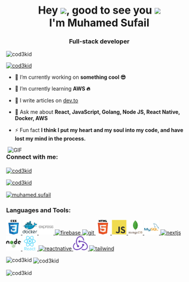 <h1 align="center">Hey <img src="https://raw.githubusercontent.com/MartinHeinz/MartinHeinz/master/wave.gif" width="30px">, good to see you <img src="https://emojis.slackmojis.com/emojis/images/1531849430/4246/blob-sunglasses.gif?1531849430" width="30"/><br />I'm Muhamed Sufail</h1>
<h3 align="center">Full-stack developer</h3>

<p align="left"> <img src="https://komarev.com/ghpvc/?username=cod3kid&label=Profile%20views&color=0e75b6&style=flat" alt="cod3kid" /> </p>

<p align="left"> <a href="https://twitter.com/cod3kid" target="blank"><img src="https://img.shields.io/twitter/follow/cod3kid?logo=twitter&style=for-the-badge" alt="cod3kid" /></a> </p>

- 🔭 I’m currently working on **something cool 😎**

- 🌱 I’m currently learning **AWS 🔥**

- 📝 I write articles on [dev.to](https://dev.to)

- 💬 Ask me about **React, JavaScript, Golang, Node JS, React Native, Docker, AWS**

<!-- - 📫 How to reach me **@gmail.com** -->

<!-- - 📄 Know about my experiences [Resume](link to resume) -->

- ⚡ Fun fact **I think I put my heart and my soul into my code, and have lost my mind in the process.**

<img align="right" alt="GIF" src="https://media.giphy.com/media/836HiJc7pgzy8iNXCn/giphy.gif" width="500" height="auto" />

<h3 align="left">Connect with me:</h3>
<p align="left">
<a href="https://twitter.com/cod3kid" target="_blank"><img align="center" src="https://cdn.jsdelivr.net/npm/simple-icons@v3/icons/twitter.svg" alt="cod3kid" height="30" width="40" /></a>

<a href="https://linkedin.com/in/cod3kid" target="_blank"><img align="center" src="https://cdn.jsdelivr.net/npm/simple-icons@3.0.1/icons/linkedin.svg" alt="cod3kid" height="30" width="40" /></a>

<a href="https://instagram.com/muhamed.sufail" target="_blank"><img align="center" src="https://cdn.jsdelivr.net/npm/simple-icons@3.0.1/icons/instagram.svg" alt="muhamed.sufail" height="30" width="40" /></a>

</p>

<h3 align="left">Languages and Tools:</h3>
<p align="left">   <a href="https://www.w3schools.com/css/" target="_blank"> <img src="https://raw.githubusercontent.com/devicons/devicon/master/icons/css3/css3-original-wordmark.svg" alt="css3" width="40" height="40"/> </a> <a href="https://www.docker.com/" target="_blank"> <img src="https://raw.githubusercontent.com/devicons/devicon/master/icons/docker/docker-original-wordmark.svg" alt="docker" width="40" height="40"/> </a>  <a href="https://expressjs.com" target="_blank"> <img src="https://raw.githubusercontent.com/devicons/devicon/master/icons/express/express-original-wordmark.svg" alt="express" width="40" height="40"/> </a> <a href="https://firebase.google.com/" target="_blank"> <img src="https://www.vectorlogo.zone/logos/firebase/firebase-icon.svg" alt="firebase" width="40" height="40"/> </a> <a href="https://git-scm.com/" target="_blank"> <img src="https://www.vectorlogo.zone/logos/git-scm/git-scm-icon.svg" alt="git" width="40" height="40"/> </a>  <a href="https://www.w3.org/html/" target="_blank"> <img src="https://raw.githubusercontent.com/devicons/devicon/master/icons/html5/html5-original-wordmark.svg" alt="html5" width="40" height="40"/> </a> <a href="https://developer.mozilla.org/en-US/docs/Web/JavaScript" target="_blank"> <img src="https://raw.githubusercontent.com/devicons/devicon/master/icons/javascript/javascript-original.svg" alt="javascript" width="40" height="40"/> </a>  <a href="https://www.mongodb.com/" target="_blank"> <img src="https://raw.githubusercontent.com/devicons/devicon/master/icons/mongodb/mongodb-original-wordmark.svg" alt="mongodb" width="40" height="40"/> </a> <a href="https://www.mysql.com/" target="_blank"> <img src="https://raw.githubusercontent.com/devicons/devicon/master/icons/mysql/mysql-original-wordmark.svg" alt="mysql" width="40" height="40"/> </a> <a href="https://nextjs.org/" target="_blank"> <img src="https://cdn.worldvectorlogo.com/logos/nextjs-3.svg" alt="nextjs" width="40" height="40"/> </a> <a href="https://nodejs.org" target="_blank"> <img src="https://raw.githubusercontent.com/devicons/devicon/master/icons/nodejs/nodejs-original-wordmark.svg" alt="nodejs" width="40" height="40"/> </a>    <a href="https://reactjs.org/" target="_blank"> <img src="https://raw.githubusercontent.com/devicons/devicon/master/icons/react/react-original-wordmark.svg" alt="react" width="40" height="40"/> </a> <a href="https://reactnative.dev/" target="_blank"> <img src="https://reactnative.dev/img/header_logo.svg" alt="reactnative" width="40" height="40"/> </a> <a href="https://redux.js.org" target="_blank"> <img src="https://raw.githubusercontent.com/devicons/devicon/master/icons/redux/redux-original.svg" alt="redux" width="40" height="40"/> </a>  <a href="https://tailwindcss.com/" target="_blank"> <img src="https://www.vectorlogo.zone/logos/tailwindcss/tailwindcss-icon.svg" alt="tailwind" width="40" height="40"/> </a>

<p><img align="left" src="https://github-readme-stats.vercel.app/api/top-langs?username=cod3kid&show_icons=true&locale=en&layout=compact" alt="cod3kid" /></p>

<p>&nbsp;<img align="center" src="https://github-readme-stats.vercel.app/api?username=cod3kid&show_icons=true&locale=en" alt="cod3kid" /></p>

<p><img align="center" src="https://github-readme-streak-stats.herokuapp.com/?user=cod3kid&" alt="cod3kid" /></p>
